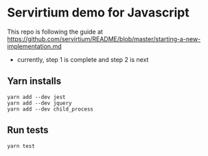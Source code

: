 # Servirtium demo for Javascript

This repo is following the guide at https://github.com/servirtium/README/blob/master/starting-a-new-implementation.md 

- currently, step 1 is complete and step 2 is next

## Yarn installs

```
yarn add --dev jest
yarn add --dev jquery
yarn add --dev child_process
```

## Run tests

```
yarn test
```
